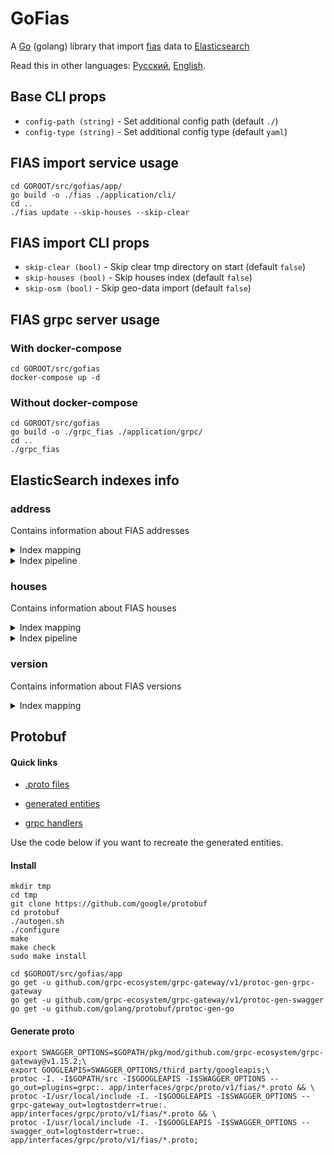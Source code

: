 # GoFias

A [Go](http://www.golang.org/) (golang) library that import [fias](https://fias.nalog.ru/) data to [Elasticsearch](http://www.elasticsearch.org/)

Read this in other languages: [Русский](README.md), [English](README.en.md).

## Base CLI props
* `config-path (string)` - Set additional config path (default `./`)
* `config-type (string)` - Set additional config type (default `yaml`)

## FIAS import service usage
```shell script
cd GOROOT/src/gofias/app/
go build -o ./fias ./application/cli/
cd ..
./fias update --skip-houses --skip-clear
```

## FIAS import CLI props
* `skip-clear (bool)` - Skip clear tmp directory on start (default `false`)
* `skip-houses (bool)` - Skip houses index (default `false`)
* `skip-osm (bool)` - Skip geo-data import (default `false`)

## FIAS grpc server usage

### With docker-compose
```shell script
cd GOROOT/src/gofias
docker-compose up -d
```

### Without docker-compose
```shell script
cd GOROOT/src/gofias
go build -o ./grpc_fias ./application/grpc/
cd ..
./grpc_fias
```

## ElasticSearch indexes info

### address

Contains information about FIAS addresses

<details><summary>Index mapping</summary>
<p>

```json
{
  "settings": {
    "index": {
      "number_of_shards": 1,
      "number_of_replicas": 0,
      "refresh_interval": "5s",
      "requests": {
        "cache": {
          "enable": "true"
        }
      },
      "blocks": {
        "read_only_allow_delete": "false"
      },
      "analysis": {
        "filter": {
          "russian_stemmer": {
            "type": "stemmer",
            "name": "russian"
          },
          "edge_ngram": {
            "type": "edge_ngram",
            "min_gram": "1",
            "max_gram": "40"
          }
        },
        "analyzer": {
          "edge_ngram_analyzer": {
            "filter": [
              "lowercase",
              "edge_ngram"
            ],
            "tokenizer": "standard"
          },
          "keyword_analyzer": {
            "filter": [
              "lowercase"
            ],
            "tokenizer": "standard"
          }
        }
      }
    }
  },
  "mappings": {
    "dynamic": false,
    "properties": {
      "address_suggest": {
        "type": "text",
        "analyzer": "edge_ngram_analyzer",
        "search_analyzer": "keyword_analyzer"
      },
      "full_address": {
        "type": "keyword"
      },
      "formal_name": {
        "type": "keyword"
      },
      "full_name": {
        "type": "text",
        "analyzer": "edge_ngram_analyzer",
        "search_analyzer": "keyword_analyzer",
        "fields": {
          "keyword": {
            "type": "keyword"
          }
        }
      },
      "ao_id": {
        "type": "keyword"
      },
      "ao_guid": {
        "type": "keyword"
      },
      "parent_guid": {
        "type": "keyword"
      },
      "ao_level": {
        "type": "integer"
      },
      "code": {
        "type": "keyword"
      },
      "short_name": {
        "type": "keyword"
      },
      "off_name": {
        "type": "keyword"
      },
      "curr_status": {
        "type": "integer"
      },
      "act_status": {
        "type": "integer"
      },
      "live_status": {
        "type": "integer"
      },
      "postal_code": {
        "type": "keyword"
      },
      "region_code": {
        "type": "keyword"
      },
      "district_guid": {
        "type": "keyword"
      },
      "district": {
        "type": "keyword"
      },
      "district_type": {
        "type": "keyword"
      },
      "district_full": {
        "type": "keyword"
      },
      "settlement_guid": {
        "type": "keyword"
      },
      "settlement": {
        "type": "keyword"
      },
      "settlement_type": {
        "type": "keyword"
      },
      "settlement_full": {
        "type": "keyword"
      },
      "street": {
        "type": "keyword"
      },
      "street_type": {
        "type": "keyword"
      },
      "street_full": {
        "type": "keyword"
      },
      "okato": {
        "type": "keyword"
      },
      "oktmo": {
        "type": "keyword"
      },
      "start_date": {
        "type": "date"
      },
      "end_date": {
        "type": "date"
      },
      "bazis_update_date": {
        "type": "date"
      },
      "update_date": {
        "type": "date"
      },
      "location": {
        "type": "geo_point",
        "ignore_malformed": true
      },
      "houses": {
        "type": "nested",
        "properties": {
          "house_id": {
            "type": "keyword"
          },
          "house_full_num": {
            "type": "keyword"
          }
        }
      }
    }
  }
}
```

</p>
</details>

<details><summary>Index pipeline</summary>
<p>

```json
{
  "description":
  "drop not actual addresses",
  "processors": [{
    "drop": {
      "if": "ctx.curr_status != 0"
    }
  }, {
    "drop": {
      "if": "ctx.act_status != 1"
    }
  }, {
    "drop": {
      "if": "ctx.live_status != 1"
    }
  }]
}
```

</p>
</details>

### houses

Contains information about FIAS houses

<details><summary>Index mapping</summary>
<p>

```json
{
  "settings": {
    "index": {
      "number_of_shards": 1,
      "number_of_replicas": 0,
      "refresh_interval": "5s",
      "requests": {
        "cache": {
          "enable": "true"
        }
      },
      "blocks": {
        "read_only_allow_delete": "false"
      },
      "analysis": {
        "filter": {
          "russian_stemmer": {
            "type": "stemmer",
            "name": "russian"
          },
          "ngram": {
            "type": "ngram",
            "min_gram": "1",
            "max_gram": "15"
          },
          "edge_ngram": {
            "type": "edge_ngram",
            "min_gram": "1",
            "max_gram": "50"
          }
        },
        "analyzer": {
          "ngram_analyzer": {
            "filter": ["lowercase", "ngram"],
            "tokenizer": "standard"
          },
          "edge_ngram_analyzer": {
            "filter": ["lowercase", "edge_ngram"],
            "tokenizer": "standard"
          },
          "keyword_analyzer": {
            "filter": ["lowercase"],
            "tokenizer": "standard"
          }
        }
      },
      "max_ngram_diff": 14
    }
  },
  "mappings": {
    "dynamic": false,
    "properties": {
      "house_id": {
        "type": "keyword"
      },
      "house_guid": {
        "type": "keyword"
      },
      "ao_guid": {
        "type": "keyword"
      },
      "build_num": {
        "type": "keyword"
      },
      "house_num": {
        "type": "keyword"
      },
      "address_suggest": {
        "type": "text",
        "analyzer": "edge_ngram_analyzer",
        "search_analyzer": "keyword_analyzer"
      },
      "house_full_num": {
        "type": "text",
        "analyzer": "ngram_analyzer",
        "search_analyzer": "keyword_analyzer",
        "fields": {
          "keyword": {
            "type": "keyword"
          }
        }
      },
      "full_address": {
        "type": "keyword"
      },
      "str_num": {
        "type": "keyword"
      },
      "postal_code": {
        "type": "keyword"
      },
      "counter": {
        "type": "keyword"
      },
      "end_date": {
        "type": "date"
      },
      "start_date": {
        "type": "date"
      },
      "bazis_update_date": {
        "type": "date"
      },
      "update_date": {
        "type": "date"
      },
      "cad_num": {
        "type": "keyword"
      },
      "okato": {
        "type": "keyword"
      },
      "oktmo": {
        "type": "keyword"
      },
      "location": {
        "type": "geo_point",
        "ignore_malformed": true
      }
    }
  }
}  
```

</p>
</details>

<details><summary>Index pipeline</summary>
<p>

```json
{
  "description": "drop old houses",
  "processors": [
    {
      "drop": {
        "if": "ZonedDateTime zdt = ZonedDateTime.parse(ctx.bazis_update_date); long millisDateTime = zdt.toInstant().toEpochMilli(); ZonedDateTime nowDate = ZonedDateTime.ofInstant(Instant.ofEpochMilli(millisDateTime), ZoneId.of('Z')); ZonedDateTime endDateZDT = ZonedDateTime.parse(ctx.end_date + 'T00:00:00Z'); long millisDateTimeEndDate = endDateZDT.toInstant().toEpochMilli(); ZonedDateTime endDate = ZonedDateTime.ofInstant(Instant.ofEpochMilli(millisDateTimeEndDate), ZoneId.of('Z')); return endDate.isBefore(nowDate);"
      }
    }
  ]
}
```

</p>
</details>


### version

Contains information about FIAS versions

<details><summary>Index mapping</summary>
<p>

```json
{
  "settings": {
    "index": {
      "number_of_shards": 1,
      "number_of_replicas": "0",
      "refresh_interval": "-1",
      "requests": {
        "cache": {
          "enable": "false"
        }
      },
      "blocks": {
        "read_only_allow_delete": "false"
      }
    }
  },
  "mappings": {
    "dynamic": false,
    "properties": {
      "version_id": {
        "type": "integer"
      },
      "fias_version": {
        "type": "keyword"
      },
      "update_date": {
        "type": "date"
      },
      "rec_upd_address": {
        "type": "integer"
      },
      "rec_upd_houses": {
        "type": "integer"
      }
    }
  }
}
```

</p>
</details>


## Protobuf

#### Quick links

* [.proto files](app/interfaces/grpc/proto)

* [generated entities](app/infrastructure/persistence/grpc/dto)

* [grpc handlers](app/infrastructure/persistence/grpc/handler)

Use the code below if you want to recreate the generated entities.

#### Install

```shell script
mkdir tmp
cd tmp
git clone https://github.com/google/protobuf
cd protobuf
./autogen.sh
./configure
make
make check
sudo make install

cd $GOROOT/src/gofias/app
go get -u github.com/grpc-ecosystem/grpc-gateway/v1/protoc-gen-grpc-gateway
go get -u github.com/grpc-ecosystem/grpc-gateway/v1/protoc-gen-swagger
go get -u github.com/golang/protobuf/protoc-gen-go
```

#### Generate proto
```shell script
export SWAGGER_OPTIONS=$GOPATH/pkg/mod/github.com/grpc-ecosystem/grpc-gateway@v1.15.2;\
export GOOGLEAPIS=SWAGGER_OPTIONS/third_party/googleapis;\
protoc -I. -I$GOPATH/src -I$GOOGLEAPIS -I$SWAGGER_OPTIONS --go_out=plugins=grpc:. app/interfaces/grpc/proto/v1/fias/*.proto && \
protoc -I/usr/local/include -I. -I$GOOGLEAPIS -I$SWAGGER_OPTIONS --grpc-gateway_out=logtostderr=true:.  app/interfaces/grpc/proto/v1/fias/*.proto && \
protoc -I/usr/local/include -I. -I$GOOGLEAPIS -I$SWAGGER_OPTIONS --swagger_out=logtostderr=true:.  app/interfaces/grpc/proto/v1/fias/*.proto;
```
